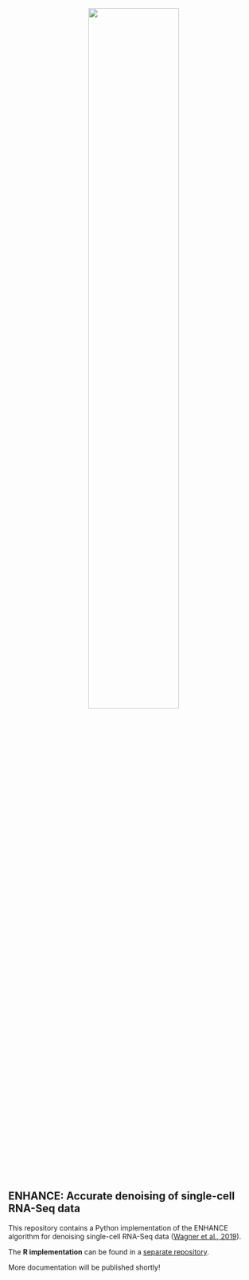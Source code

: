 <div style="text-align:center"><img style="width:60%; height: auto" src="https://github.com/yanailab/enhance/raw/master/images/splash.jpg"/></div>

## ENHANCE: Accurate denoising of single-cell RNA-Seq data

This repository contains a Python implementation of the ENHANCE algorithm for denoising single-cell RNA-Seq data ([Wagner et al., 2019](https://www.biorxiv.org/content/10.1101/655365v1)).

The **R implementation** can be found in a [separate repository](https://github.com/yanailab/enhance-R).

More documentation will be published shortly!

